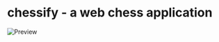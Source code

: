 # chessify - a web chess application

![Preview](https://github.com/subhan9net/chessify/assets/145291535/c478e1ba-4fc8-4bfd-b386-c2c87a93271e)
